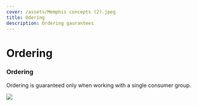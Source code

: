 ```yaml
---
cover: /assets/Memphis concepts (2).jpeg
title: Odering
description: Ordering gaurantees
---
```


# Ordering

### Ordering

Ordering is guaranteed only when working with a single consumer group.

![](/assets/ordering.jpeg)

###
